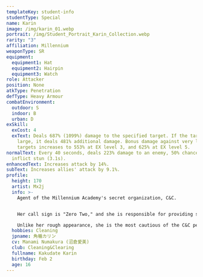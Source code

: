```yaml
---
templateKey: student-info
studentType: Special
name: Karin
image: /img/karin_01.webp
portrait: /img/Student_Portrait_Karin_Collection.webp
rarity: "3"
affiliation: Millennium
weaponType: SR
equipment:
  equipment1: Hat
  equipment2: Hairpin
  equipment3: Watch
role: Attacker
position: None
atkType: Penetration
defType: Heavy Armour
combatEnvironment:
  outdoor: S
  indoor: B
  urban: D
exSkill:
  exCost: 4
  exText: Deals 687% (1099%) damage to the specified target. If the target is very
    large, it deals 481% additional damage. Bonus damage against very large
    targets increases to 553% at EX level 3, and 625% at EX level 5.
normalText: Every 40 seconds, deals 223% damage to an enemy, 50% chance to
  inflict stun (3.1s).
enhancedText: Increases attack by 14%.
subText: Increases allies' attack by 9.1%.
profile:
  height: 170
  artist: Mx2j
  info: >-
    Agent of the Millennium Academy's secret organization, C&C. 


    Her call sign is "Zero Two," and she is responsible for providing strong fire support from the rear.

    Unlike her rough appearance, she is the most cautious of the C&C personnel and struggles to stop Asuna and Akane from running amok during the mission.
  hobbies: Cleaning
  jpname: 角楯カリン
  cv: Manami Numakura (沼倉愛美)
  club: Cleaning&Clearing
  fullname: Kakudate Karin
  birthday: Feb 2
  age: 16
---
```

